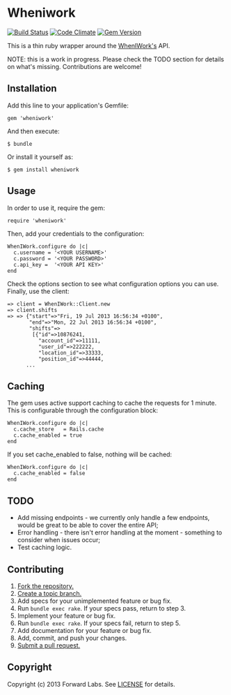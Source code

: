 # Wheniwork

[![Build Status](https://travis-ci.org/forward-labs/wheniwork.png?branch=master)](https://travis-ci.org/forward-labs/wheniwork)
[![Code Climate](https://codeclimate.com/github/forward-labs/wheniwork.png)](https://codeclimate.com/github/forward-labs/wheniwork)
[![Gem Version](https://badge.fury.io/rb/wheniwork.png)](http://badge.fury.io/rb/wheniwork)

This is a thin ruby wrapper around the [WhenIWork's][wheniwork] API.

NOTE: this is a work in progress. Please check the TODO section for details
on what's missing. Contributions are welcome!

## Installation

Add this line to your application's Gemfile:

    gem 'wheniwork'

And then execute:

    $ bundle

Or install it yourself as:

    $ gem install wheniwork

## Usage

In order to use it, require the gem:

    require 'wheniwork'

Then, add your credentials to the configuration:

    WhenIWork.configure do |c|
      c.username = '<YOUR USERNAME>'
      c.password = '<YOUR PASSWORD>'
      c.api_key =  '<YOUR API KEY>'
    end

Check the options section to see what configuration options you can use.
Finally, use the client:

    => client = WhenIWork::Client.new
    => client.shifts
    => => {"start"=>"Fri, 19 Jul 2013 16:56:34 +0100",
           "end"=>"Mon, 22 Jul 2013 16:56:34 +0100",
           "shifts"=>
            [{"id"=>10876241,
              "account_id"=>11111,
              "user_id"=>222222,
              "location_id"=>33333,
              "position_id"=>44444,
          ...


## Caching

The gem uses active support caching to cache the requests for 1 minute. This
is configurable through the configuration block:

    WhenIWork.configure do |c|
      c.cache_store   = Rails.cache
      c.cache_enabled = true
    end

If you set cache_enabled to false, nothing will be cached:

    WhenIWork.configure do |c|
      c.cache_enabled = false
    end

## TODO

- Add missing endpoints - we currently only handle a few endpoints, would be
great to be able to cover the entire API;
- Error handling - there isn't error handling at the moment - something to
consider when issues occur;
- Test caching logic.

## Contributing

1. [Fork the repository.][fork]
2. [Create a topic branch.][branch]
3. Add specs for your unimplemented feature or bug fix.
4. Run `bundle exec rake`. If your specs pass, return to step 3.
5. Implement your feature or bug fix.
6. Run `bundle exec rake`. If your specs fail, return to step 5.
7. Add documentation for your feature or bug fix.
8. Add, commit, and push your changes.
9. [Submit a pull request.][pr]

## Copyright
Copyright (c) 2013 Forward Labs. See [LICENSE][] for details.

[license]: https://github.com/forward-labs/wheniwork/blob/master/LICENSE.txt
[fork]: http://help.github.com/fork-a-repo/
[branch]: http://learn.github.com/p/branching.html
[pr]: http://help.github.com/send-pull-requests/
[wheniwork]: http://dev.wheniwork.com/

